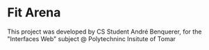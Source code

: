 # Fit Arena

This project was developed by CS Student André Benquerer, for the "Interfaces Web" subject @ Polytechninc Insitute of Tomar
